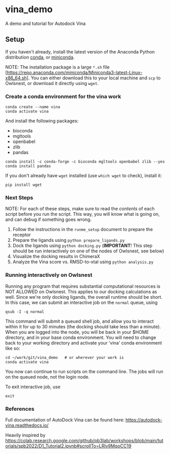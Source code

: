 # vina_demo
A demo and tutorial for Autodock Vina

## Setup
 
If you haven't already, install the latest version of the Anaconda Python distribution [conda](https://docs.conda.io/projects/conda/en/stable/), or [miniconda](https://docs.anaconda.com/free/miniconda/).

NOTE: The installation package is a large `*.sh` file 
[https://repo.anaconda.com/miniconda/Miniconda3-latest-Linux-x86_64.sh].
You can either download this to your local machine and `scp` to Owlsnest, or download it directly using `wget`.


### Create a conda environment for the vina work

```
conda create --name vina
conda activate vina
```

And install the following packages:
* bioconda
* mgltools
* openbabel
* zlib
* pandas

```
conda install -c conda-forge -c bioconda mgltools openbabel zlib --yes
conda install pandas
```

If you don't already have `wget` installed (use `which wget` to check), install it:

```
pip install wget
```

###  Next Steps

NOTE: For each of these steps, make sure to read the _contents_ of each script before you run the script.  This way, you will know what is going on, and can debug if something goes wrong.

1. Follow the instructions in the `runme_setup` document to prepare the receptor
2. Prepare the ligands using `python prepare_ligands.py` 
3. Dock the ligands using `python docking.py` (**IMPORTANT**! This step should be run interactively on one of the nodes of Owlsnest, see below) 
4. Visualize the docking results in ChimeraX
5. Analyze the Vina score vs. RMSD-to-xtal using `python analysis.py`

### Running interactively on Owlsnest

Running any program that requires substantial computational resources is NOT ALLOWED on Owlsnest.  This applies to our docking calculations as well. Since we're only docking ligands, the overall runtime should be short.  In this case, we can submit an interactive job on the `normal` queue, using

```
qsub -I -q normal
```

This command will submit a queued shell job, and allow you to interact within it for up to 30 minutes (the docking should take less than a minute).  When you are logged into the node, you will be back in your $HOME directory, and in your base conda environment. You will need to change back to your working directory and activate your 'vina' conda environment like so:

```
cd ~/work/git/vina_demo   # or wherever your work is
conda activate vina
```

You now can continue to run scripts on the command line.  The jobs will run on the queued node, not the login node. 

To exit interactive job, use
```
exit
```


### References

Full documentation of AutoDock Vina can be found here: https://autodock-vina.readthedocs.io/  

Heavily inspired by https://colab.research.google.com/github/pb3lab/workshops/blob/main/tutorials/spb2022/D1_Tutorial2.ipynb#scrollTo=LRlv9MqoCC19 





